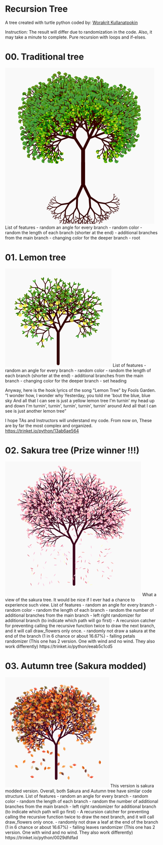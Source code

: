 # Recursion Tree
A tree created with turtle python
coded by: [Worakrit Kullanatpokin](https://github.com/uzimpp)

Instruction: The result will differ due to randomization in the code. Also, it may take a minute to complete. Pure recursion with loops and if-elses.

# 00. Traditional tree
<img src="public/img/traditional.png">
List of features
- random an angle for every branch
- random color
- random the length of each branch (shorter at the end)
- additional branches from the main branch
- changing color for the deeper branch
- root



# 01. Lemon tree
<img src="public/img/lemon.png">
List of features
- random an angle for every branch
- random color
- random the length of each branch (shorter at the end)
- additional branches from the main branch
- changing color for the deeper branch
- set heading

Anyway, here is the hook lyrics of the song "Lemon Tree" by Fools Garden.
“I wonder how, I wonder why
Yesterday, you told me 'bout the blue, blue sky
And all that I can see is just a yellow lemon tree
I'm turnin' my head up and down
I'm turnin', turnin', turnin', turnin', turnin' around
And all that I can see is just another lemon tree”

I hope TAs and Instructors will understand my code. From now on, These are by far the most complex and organized.
https://trinket.io/python/13ab6ae564


# 02. Sakura tree (Prize winner !!!)
<img src="public/img/sakura.png">
What a view of the sakura tree. It would be nice if I ever had a chance to experience such view.
List of features
- random an angle for every branch
- random color
- random the length of each branch
- random the number of additional branches from the main branch
- left right randomizer for additional branch (to indicate which path will go first)
- A recursion catcher for preventing calling the recursive function twice to draw the next branch, and it will call draw_flowers only once.
- randomly not draw a sakura at the end of the branch (1 in 6 chance or about 16.67%)
- falling petals randomizer (This one has 2 version. One with wind and no wind. They also work differently)
https://trinket.io/python/eeab5c1cd5


# 03. Autumn tree (Sakura modded)
<img src="public/img/autumn.png">
This version is sakura modded version. Overall, both Sakura and Autumn tree have similar code structure.
List of features
- random an angle for every branch
- random color
- random the length of each branch
- random the number of additional branches from the main branch
- left right randomizer for additional branch (to indicate which path will go first)
- A recursion catcher for preventing calling the recursive function twice to draw the next branch, and it will call draw_flowers only once.
- randomly not draw a leaf at the end of the branch (1 in 6 chance or about 16.67%)
- falling leaves randomizer (This one has 2 version. One with wind and no wind. They also work differently)
https://trinket.io/python/0029dfdfad
